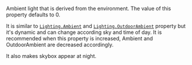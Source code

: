 Ambient light that is derived from the environment. The value of this
property defaults to 0.

It is similar to [`Lighting.Ambient`](https://create.roblox.com/docs/reference/engine/classes/Lighting#Ambient) and
[`Lighting.OutdoorAmbient`](https://create.roblox.com/docs/reference/engine/classes/Lighting#OutdoorAmbient) property but it's dynamic and can change
according sky and time of day. It is recommended when this property is
increased, Ambient and OutdoorAmbient are decreased accordingly.

It also makes skybox appear at night.